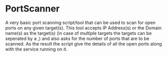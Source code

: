 # PortScanner
A very basic port scanning script/tool that can be used to scan for open ports on any given target(s). This tool accepts IP Address(s) or the Domain name(s) as the target(s) (in case of multiple targets the targets can be seperated by a ,) and also asks for the number of ports that are to be scanned. As the result the script give the details of all the open ports along with the service running on it. 
